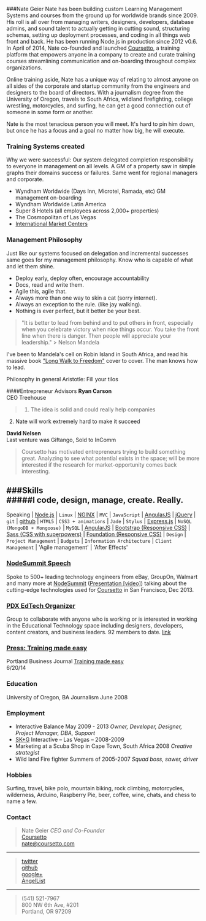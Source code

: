 ###Nate Geier
Nate has been building custom Learning Management Systems and courses from the ground up for worldwide brands since 2009. His roll is all over from managing writers, designers, developers, database admins, and sound talent to actually getting in cutting sound, structuring schemas, setting up deployment processes, and coding in all things web front and back. He has been running Node.js in production since 2012 v0.6. In April of 2014, Nate co-founded and launched [Coursetto](http://coursetto.com), a training platform that empowers anyone in a company to create and curate training courses streamlining communication and on-boarding throughout complex organizations. 

Online training aside, Nate has a unique way of relating to almost anyone on all sides of the corporate and startup community from the engineers and designers to the board of directors. With a journalism degree from the University of Oregon, travels to South Africa, wildland firefighting, college wrestling, motorcycles, and surfing, he can get a good connection out of someone in some form or another.

Nate is the most tenacious person you will meet. It's hard to pin him down, but once he has a focus and a goal no matter how big, he will execute.

### Training Systems created
Why we were successful: Our system delegated completion responsibility to everyone in management on all levels. A GM of a property saw in simple graphs their domains success or failures. Same went for regional managers and corporate.
* Wyndham Worldwide (Days Inn, Microtel, Ramada, etc) GM management on-boarding
* Wyndham Worldwide Latin America
* Super 8 Hotels (all employees across 2,000+ properties)
* The Cosmopolitan of Las Vegas
* [International Market Centers](http://www.imcenters.com/)

### Management Philosophy
Just like our systems focused on delegation and incremental successes same goes for my management philosophy. Know who is capable of what and let them shine.  
* Deploy early, deploy often, encourage accountability 
* Docs, read and write them.
* Agile this, agile that.
* Always more than one way to skin a cat (sorry internet).  
* Always an exception to the rule. (like jay walking).  
* Nothing is ever perfect, but it better be your best.  

>"It is better to lead from behind and to put others in front, especially when you celebrate victory when nice things occur. You take the front line when there is danger. Then people will appreciate your leadership." > Nelson Mandela

I've been to Mandela's cell on Robin Island in South Africa, and read his massive book ["Long Walk to Freedom"](http://www.amazon.com/Long-Walk-Freedom-Autobiography-Mandela/dp/0316548189) cover to cover. The man knows how to lead.  

Philosophy in general Aristotle: Fill your tilos  


####Entrepreneur Advisors
**Ryan Carson**  
CEO Treehouse  
> 1) The idea is solid and could really help companies  
2) Nate will work extremely hard to make it succeed

**David Nelsen**  
Last venture was Giftango, Sold to InComm  
> Coursetto has motivated entrepreneurs trying to build something great. Analyzing to see what potential exists in the space; will be more interested if the research for market-opportunity comes back interesting.  

###Skills  
#####I code, design, manage, create. Really.
-------
Speaking | [Node.js](http://nodejs.org/) | `Linux` | [NGINX](http://wiki.nginx.org/Main) | `MVC` | `JavaScript` | [AngularJS](http://angularjs.org/) | [jQuery](http://jquery.com) | `git` | [github](https://github.com/nategeier) | `HTML5` | `CSS3 + animations` | `Jade` | `Stylus` | [Express.js](http://expressjs.com/) | `NoSQL (MongoDB + Mongoose)` | `MySQL` | [AngularJS](http://angularjs.org/) | [Bootstrap (Responsive CSS)](http://getbootstrap.com/css/) | [Sass (CSS with superpowers)](http://sass-lang.com/) | [Foundation (Responsive CSS)](http://foundation.zurb.com/) | `Design` | `Project Management` | `Budgets` | `Information Architecture` | `Client Management` | 'Agile management' | 'After Effects'



### [NodeSummit Speech](http://bit.ly/1q2tihd)  
Spoke to 500+ leading technology engineers from eBay, GroupOn, Walmart and many more at [NodeSummit](http://nodesummit.com/speakers/) ([Presentation [video]](http://bit.ly/1q2tihd)) talking about the cutting-edge technologies used for [Coursetto](http://coursetto.com) in San Francisco, Dec 2013.

### [PDX EdTech Organizer](http://www.meetup.com/PDXedTech/)  
Group to collaborate with anyone who is working or is interested in working in the Educational Technology space including designers, developers, content creators, and business leaders. 92 members to date. [link](http://www.meetup.com/PDXedTech/)  

### [Press: Training made easy](http://www.bizjournals.com/portland/print-edition/2014/06/20/training-made-easy.html)  
Portland Business Journal [Training made easy](http://www.bizjournals.com/portland/print-edition/2014/06/20/training-made-easy.html)  
6/20/14

### Education
University of Oregon, BA Journalism June 2008 


### Employment
* Interactive Balance May 2009 - 2013 *Owner, Developer, Designer, Project Manager, DBA, Support*  
* [SK+G](http://www.skgadvertising.com/) Interactive – Las Vegas – 2008-2009  
* Marketing at a Scuba Shop in Cape Town, South Africa 2008 *Creative strategist* 
* Wild land Fire fighter Summers of 2005-2007 *Squad boss, sawer, driver*  

### Hobbies
Surfing, travel, bike polo, mountain biking, rock climbing, motorcycles, wilderness, Arduino, Raspberry Pie, beer, coffee, wine, chats, and chess to name a few.

### Contact
>Nate Geier *CEO and Co-Founder*  
>[Coursetto](http://coursetto.com)  
><nate@coursetto.com>  
***
>[twitter](https://twitter.com/nategeier)  
>[github](https://github.com/nategeier)  
>[google+](https://plus.google.com/u/0/+NateGeier/about)  
>[AngelList](https://angel.co/coursetto)
***
>(541) 521-7967  
>800 NW 6th Ave, #201  
>Portland, OR 97209  

